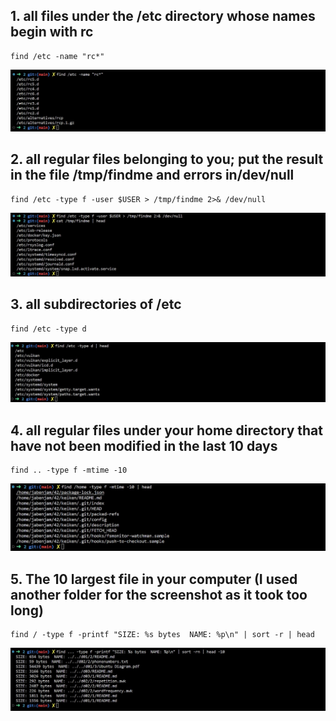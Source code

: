 ## 1. all files under the /etc directory whose names begin with rc

```
find /etc -name "rc*"
```

![Alt text](../screenshots/2-1.jpg?raw=true "Demo")

## 2. all regular files belonging to you; put the result in the file /tmp/findme and errors in/dev/null

```
find /etc -type f -user $USER > /tmp/findme 2>& /dev/null
```

![Alt text](../screenshots/2-2.jpg?raw=true "Demo")

## 3. all subdirectories of /etc

```
find /etc -type d
```

![Alt text](../screenshots/2-3.jpg?raw=true "Demo")

## 4. all regular files under your home directory that have not been modified in the last 10 days

```
find .. -type f -mtime -10
```

![Alt text](../screenshots/2-4.jpg?raw=true "Demo")

## 5. The 10 largest file in your computer (I used another folder for the screenshot as it took too long)

```
find / -type f -printf "SIZE: %s bytes  NAME: %p\n" | sort -r | head
```

![Alt text](../screenshots/2-5.jpg?raw=true "Demo")